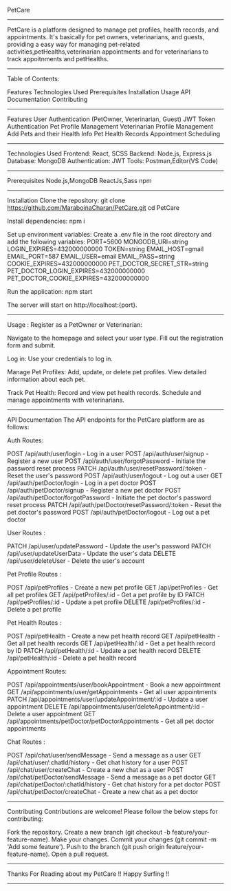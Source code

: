 PetCare 

----------------------------------------------------------------------------------------------------------------------------
PetCare is a  platform designed to manage pet profiles, health records, and appointments. It's basically for  pet owners, veterinarians, and guests, providing a easy way for managing pet-related activities,petHealths,veterinarian appointments and for veterinarians to track appoitnments and petHealths.

----------------------------------------------------------------------------------------------------------------------------

Table of Contents:

Features 
Technologies Used
Prerequisites
Installation
Usage
API Documentation
Contributing

----------------------------------------------------------------------------------------------------------------------------

Features
User Authentication (PetOwner, Veterinarian, Guest)
JWT Token Authentication
Pet Profile Management
Veterinarian Profile Management
Add Pets and their Health Info
Pet Health Records
Appointment Scheduling

----------------------------------------------------------------------------------------------------------------------------

Technologies Used
Frontend: React, SCSS
Backend: Node.js, Express.js
Database: MongoDB
Authentication: JWT
Tools: Postman,Editor(VS Code)

----------------------------------------------------------------------------------------------------------------------------

Prerequisites
Node.js,MongoDB
ReactJs,Sass
npm 

----------------------------------------------------------------------------------------------------------------------------

Installation
Clone the repository: git clone https://github.com/MaraboinaCharan/PetCare.git
cd PetCare

Install dependencies: npm i

Set up environment variables:
Create a .env file in the root directory and add the following variables:
PORT=5600
MONGODB_URI=string
LOGIN_EXPIRES=432000000000
TOKEN=string
EMAIL_HOST=gmail
EMAIL_PORT=587
EMAIL_USER=email
EMAIL_PASS=string
COOKIE_EXPIRES=432000000000
PET_DOCTOR_SECRET_STR=string
PET_DOCTOR_LOGIN_EXPIRES=432000000000
PET_DOCTOR_COOKIE_EXPIRES=432000000000


Run the application: npm start

The server will start on http://localhost:{port}.

----------------------------------------------------------------------------------------------------------------------------

Usage :
Register as a PetOwner or Veterinarian:

Navigate to the homepage and select your user type.
Fill out the registration form and submit.

Log in:
Use your credentials to log in.

Manage Pet Profiles:
Add, update, or delete pet profiles.
View detailed information about each pet.

Track Pet Health:
Record and view pet health records.
Schedule and manage appointments with veterinarians.

----------------------------------------------------------------------------------------------------------------------------

API Documentation
The API endpoints for the PetCare platform are as follows:

Auth Routes:

POST /api/auth/user/login - Log in a user
POST /api/auth/user/signup - Register a new user
POST /api/auth/user/forgotPassword - Initiate the password reset process
PATCH /api/auth/user/resetPassword/:token - Reset the user's password
POST /api/auth/user/logout - Log out a user
GET /api/auth/petDoctor/login - Log in a pet doctor
POST /api/auth/petDoctor/signup - Register a new pet doctor
POST /api/auth/petDoctor/forgotPassword - Initiate the pet doctor's password reset process
PATCH /api/auth/petDoctor/resetPassword/:token - Reset the pet doctor's password
POST /api/auth/petDoctor/logout - Log out a pet doctor

User Routes :

PATCH /api/user/updatePassword - Update the user's password
PATCH /api/user/updateUserData - Update the user's data
DELETE /api/user/deleteUser - Delete the user's account

Pet Profile Routes :

POST /api/petProfiles - Create a new pet profile
GET /api/petProfiles - Get all pet profiles
GET /api/petProfiles/:id - Get a pet profile by ID
PATCH /api/petProfiles/:id - Update a pet profile
DELETE /api/petProfiles/:id - Delete a pet profile

Pet Health Routes :

POST /api/petHealth - Create a new pet health record
GET /api/petHealth - Get all pet health records
GET /api/petHealth/:id - Get a pet health record by ID
PATCH /api/petHealth/:id - Update a pet health record
DELETE /api/petHealth/:id - Delete a pet health record

Appointment Routes:

POST /api/appointments/user/bookAppointment - Book a new appointment
GET /api/appointments/user/getAppointments - Get all user appointments
PATCH /api/appointments/user/updateAppointment/:id - Update a user appointment
DELETE /api/appointments/user/deleteAppointment/:id - Delete a user appointment
GET /api/appointments/petDoctor/petDoctorAppointments - Get all pet doctor appointments

Chat Routes :

POST /api/chat/user/sendMessage - Send a message as a user
GET /api/chat/user/:chatId/history - Get chat history for a user
POST /api/chat/user/createChat - Create a new chat as a user
POST /api/chat/petDoctor/sendMessage - Send a message as a pet doctor
GET /api/chat/petDoctor/:chatId/history - Get chat history for a pet doctor
POST /api/chat/petDoctor/createChat - Create a new chat as a pet doctor


----------------------------------------------------------------------------------------------------------------------------

Contributing
Contributions are welcome! Please follow the below steps for contributing:

Fork the repository.
Create a new branch (git checkout -b feature/your-feature-name).
Make your changes.
Commit your changes (git commit -m 'Add some feature').
Push to the branch (git push origin feature/your-feature-name).
Open a pull request.

----------------------------------------------------------------------------------------------------------------------------

Thanks For Reading about my PetCare !! Happy Surfing !!


----------------------------------------------------------------------------------------------------------------------------
